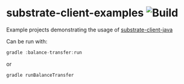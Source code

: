 # substrate-client-examples ![Build](https://github.com/strategyobject/substrate-client-examples/actions/workflows/gradle-build.yml/badge.svg)
Example projects demonstrating the usage of [substrate-client-java](https://github.com/strategyobject/substrate-client-java)

Can be run with:
```gradle
gradle :balance-transfer:run
```

or
```gradle
gradle runBalanceTransfer
```